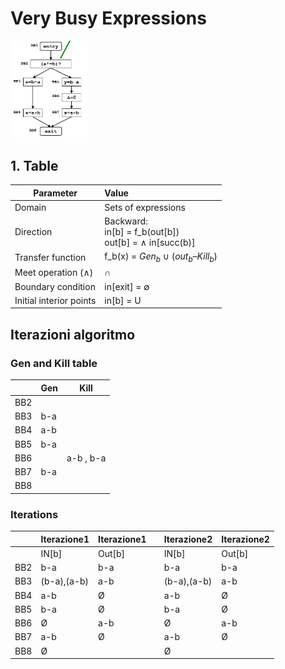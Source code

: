 # Very Busy Expressions

<img src="../img/VeryBusy.png" width = 25% alt="cfg"></img>

## 1. Table

| Parameter               |                         Value                                          |
|-------------------------|:-----------------------------------------------------------------------|
| Domain                  | Sets of expressions                                                    |
| Direction               | Backward: <br> in[b] = f_b(out[b]) <br> out[b] = $\wedge$ in[succ(b)]  |
| Transfer function       | f_b(x) = $Gen_b$ $\cup$ $(out_b – Kill_b)$                             |
| Meet operation (∧)      | $\cap$                                                                 |
| Boundary condition      | in[exit] = $\emptyset$                                                  |
| Initial interior points | in[b] = U                                                              |



## Iterazioni algoritmo


### Gen and Kill table

|     | Gen   | Kill |
|-----|-------|------|
| BB2 |       |      |
| BB3 | b-a   |      |
| BB4 | a-b   |      |
| BB5 | b-a   |      |
| BB6 |       | a-b , b-a |
| BB7 | b-a   |      |
| BB8 |       |      |

### Iterations

|     | Iterazione1 | Iterazione1 |     | Iterazione2 | Iterazione2 |
|-----|-------------|-------------|-----|-------------|-------------|
|     | IN[b]       | Out[b]      |     | IN[b]       | Out[b]      |
| BB2 | b-a         | b-a         |     | b-a         | b-a         |
| BB3 | (b-a),(a-b) | a-b         |     | (b-a),(a-b) | a-b         |
| BB4 | a-b         | Ø           |     | a-b         | Ø           |
| BB5 | b-a         | Ø           |     | b-a         | Ø           |
| BB6 | Ø           | a-b         |     | Ø           | a-b         |
| BB7 | a-b         | Ø           |     | a-b         | Ø           |
| BB8 | Ø           |             |     | Ø           |             |
